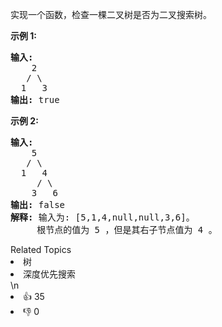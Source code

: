 <p>实现一个函数，检查一棵二叉树是否为二叉搜索树。</p><strong>示例 1:</strong><pre><strong>输入:</strong><br>    2<br>   / &#92<br>  1   3<br><strong>输出:</strong> true<br></pre><strong>示例 2:</strong><pre><strong>输入:</strong><br>    5<br>   / &#92<br>  1   4<br>     / &#92<br>    3   6<br><strong>输出:</strong> false<br><strong>解释:</strong> 输入为: [5,1,4,null,null,3,6]。<br>     根节点的值为 5 ，但是其右子节点值为 4 。</pre><div><div>Related Topics</div><div><li>树</li><li>深度优先搜索</li></div></div>\n<div><li>👍 35</li><li>👎 0</li></div>